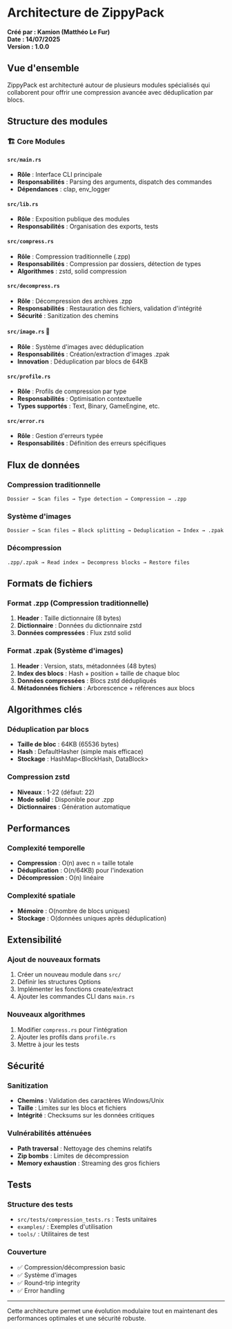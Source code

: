 # Architecture de ZippyPack

**Créé par : Kamion (Matthéo Le Fur)**  
**Date : 14/07/2025**  
**Version : 1.0.0**

## Vue d'ensemble

ZippyPack est architecturé autour de plusieurs modules spécialisés qui collaborent pour offrir une compression avancée avec déduplication par blocs.

## Structure des modules

### 🏗️ Core Modules

#### `src/main.rs`
- **Rôle** : Interface CLI principale
- **Responsabilités** : Parsing des arguments, dispatch des commandes
- **Dépendances** : clap, env_logger

#### `src/lib.rs`
- **Rôle** : Exposition publique des modules
- **Responsabilités** : Organisation des exports, tests

#### `src/compress.rs`
- **Rôle** : Compression traditionnelle (.zpp)
- **Responsabilités** : Compression par dossiers, détection de types
- **Algorithmes** : zstd, solid compression

#### `src/decompress.rs`
- **Rôle** : Décompression des archives .zpp
- **Responsabilités** : Restauration des fichiers, validation d'intégrité
- **Sécurité** : Sanitization des chemins

#### `src/image.rs` 🚀
- **Rôle** : Système d'images avec déduplication
- **Responsabilités** : Création/extraction d'images .zpak
- **Innovation** : Déduplication par blocs de 64KB

#### `src/profile.rs`
- **Rôle** : Profils de compression par type
- **Responsabilités** : Optimisation contextuelle
- **Types supportés** : Text, Binary, GameEngine, etc.

#### `src/error.rs`
- **Rôle** : Gestion d'erreurs typée
- **Responsabilités** : Définition des erreurs spécifiques

## Flux de données

### Compression traditionnelle
```
Dossier → Scan files → Type detection → Compression → .zpp
```

### Système d'images
```
Dossier → Scan files → Block splitting → Deduplication → Index → .zpak
```

### Décompression
```
.zpp/.zpak → Read index → Decompress blocks → Restore files
```

## Formats de fichiers

### Format .zpp (Compression traditionnelle)
1. **Header** : Taille dictionnaire (8 bytes)
2. **Dictionnaire** : Données du dictionnaire zstd
3. **Données compressées** : Flux zstd solid

### Format .zpak (Système d'images)
1. **Header** : Version, stats, métadonnées (48 bytes)
2. **Index des blocs** : Hash + position + taille de chaque bloc
3. **Données compressées** : Blocs zstd dédupliqués
4. **Métadonnées fichiers** : Arborescence + références aux blocs

## Algorithmes clés

### Déduplication par blocs
- **Taille de bloc** : 64KB (65536 bytes)
- **Hash** : DefaultHasher (simple mais efficace)
- **Stockage** : HashMap<BlockHash, DataBlock>

### Compression zstd
- **Niveaux** : 1-22 (défaut: 22)
- **Mode solid** : Disponible pour .zpp
- **Dictionnaires** : Génération automatique

## Performances

### Complexité temporelle
- **Compression** : O(n) avec n = taille totale
- **Déduplication** : O(n/64KB) pour l'indexation
- **Décompression** : O(n) linéaire

### Complexité spatiale
- **Mémoire** : O(nombre de blocs uniques)
- **Stockage** : O(données uniques après déduplication)

## Extensibilité

### Ajout de nouveaux formats
1. Créer un nouveau module dans `src/`
2. Définir les structures Options
3. Implémenter les fonctions create/extract
4. Ajouter les commandes CLI dans `main.rs`

### Nouveaux algorithmes
1. Modifier `compress.rs` pour l'intégration
2. Ajouter les profils dans `profile.rs`
3. Mettre à jour les tests

## Sécurité

### Sanitization
- **Chemins** : Validation des caractères Windows/Unix
- **Taille** : Limites sur les blocs et fichiers
- **Intégrité** : Checksums sur les données critiques

### Vulnérabilités atténuées
- **Path traversal** : Nettoyage des chemins relatifs
- **Zip bombs** : Limites de décompression
- **Memory exhaustion** : Streaming des gros fichiers

## Tests

### Structure des tests
- `src/tests/compression_tests.rs` : Tests unitaires
- `examples/` : Exemples d'utilisation
- `tools/` : Utilitaires de test

### Couverture
- ✅ Compression/décompression basic
- ✅ Système d'images
- ✅ Round-trip integrity
- ✅ Error handling

---

Cette architecture permet une évolution modulaire tout en maintenant des performances optimales et une sécurité robuste.